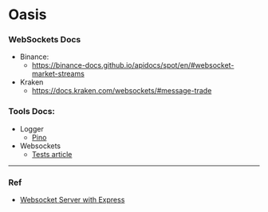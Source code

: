 # Oasis

### WebSockets Docs
* Binance:
  * https://binance-docs.github.io/apidocs/spot/en/#websocket-market-streams
* Kraken
  * https://docs.kraken.com/websockets/#message-trade

### Tools Docs:
* Logger
  * [Pino](https://getpino.io/#/)
* Websockets
  * [Tests article](https://thomason-isaiah.medium.com/writing-integration-tests-for-websocket-servers-using-jest-and-ws-8e5c61726b2a)

<hr>

### Ref
* [Websocket Server with Express](https://cheatcode.co/tutorials/how-to-set-up-a-websocket-server-with-node-js-and-express)
